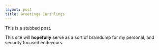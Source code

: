 ```yaml
---
layout: post
title: Greetings Earthlings
---
```


This is a stubbed post.

This site will **hopefully** serve as a sort of braindump for my personal, and security focused endevours.

